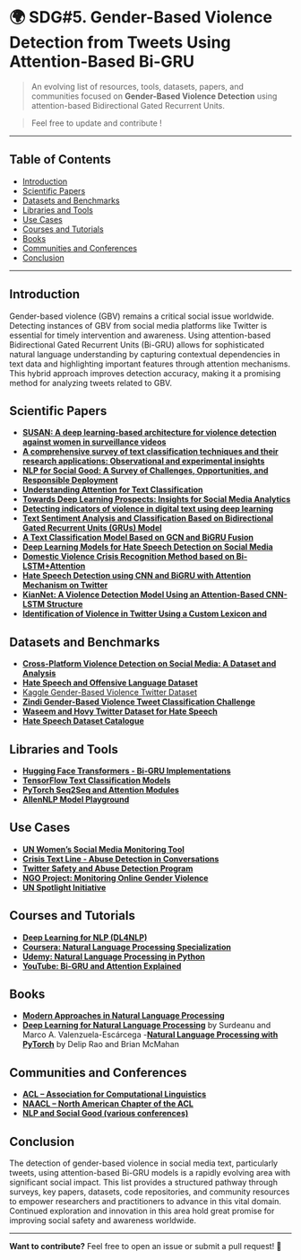 # 🌍 SDG#5. Gender-Based Violence Detection from Tweets Using Attention-Based Bi-GRU

> An evolving list of resources, tools, datasets, papers, and communities focused on **Gender-Based Violence Detection** using attention-based Bidirectional Gated Recurrent Units.  

> Feel free to update and contribute !

---

## Table of Contents

- [Introduction](#introduction)
- [Scientific Papers](#scientific-papers)
- [Datasets and Benchmarks](#datasets-and-benchmarks)
- [Libraries and Tools](#libraries-and-tools)
- [Use Cases](#use-cases)
- [Courses and Tutorials](#courses-and-tutorials)
- [Books](#books)
- [Communities and Conferences](#communities-and-conferences)
- [Conclusion](#conclusion)

---


## Introduction

Gender-based violence (GBV) remains a critical social issue worldwide. Detecting instances of GBV from social media platforms like Twitter is essential for timely intervention and awareness. Using attention-based Bidirectional Gated Recurrent Units (Bi-GRU) allows for sophisticated natural language understanding by capturing contextual dependencies in text data and highlighting important features through attention mechanisms. This hybrid approach improves detection accuracy, making it a promising method for analyzing tweets related to GBV.

## Scientific Papers

- [**SUSAN: A deep learning-based architecture for violence detection against women in surveillance videos**](https://www.sciencedirect.com/science/article/abs/pii/S0957417425009595)
- [**A comprehensive survey of text classification techniques and their research applications: Observational and experimental insights**](https://www.sciencedirect.com/science/article/pii/S1574013724000480) 
- [**NLP for Social Good: A Survey of Challenges, Opportunities, and Responsible Deployment**](https://arxiv.org/html/2505.22327v1)  
- [**Understanding Attention for Text Classification**](https://aclanthology.org/2020.acl-main.312/)  
- [**Towards Deep Learning Prospects: Insights for Social Media Analytics**](https://ieeexplore.ieee.org/document/8673951)  
- [**Detecting indicators of violence in digital text using deep learning**](https://www.sciencedirect.com/science/article/pii/S2949719125000512)
- [**Text Sentiment Analysis and Classification Based on
Bidirectional Gated Recurrent Units (GRUs) Model**](https://arxiv.org/pdf/2404.17123)
- [**A Text Classification Model Based on GCN and BiGRU Fusion**](https://dl.acm.org/doi/10.1145/3532213.3532260)
- [**Deep Learning Models for Hate Speech Detection on Social Media**](https://ieeexplore.ieee.org/document/9573687)  
- [**Domestic Violence Crisis Recognition Method based on Bi-LSTM+Attention**](https://ieeexplore.ieee.org/document/10045367)  
- [**Hate Speech Detection using CNN and BiGRU with Attention Mechanism on Twitter**](https://ieeexplore.ieee.org/document/10420628)  
- [**KianNet: A Violence Detection Model Using an Attention-Based CNN-LSTM Structure**](https://ieeexplore.ieee.org/document/10341243)  
- [**Identification of Violence in Twitter Using a Custom Lexicon and**](https://paperswithcode.com/paper/deep-learning-violence-detection-twitter)

## Datasets and Benchmarks
- [**Cross-Platform Violence Detection on Social Media: A Dataset and Analysis**](https://dl.acm.org/doi/10.1145/3717867.3717877)
- [**Hate Speech and Offensive Language Dataset**](https://github.com/t-davidson/hate-speech-and-offensive-language)  
- [Kaggle Gender-Based Violence Twitter Dataset](https://www.kaggle.com/datasets/gauravduttakiit/gender-based-violence-tweet-classification)
- [**Zindi Gender-Based Violence Tweet Classification Challenge**](https://zindi.africa/competitions/gender-based-violence-tweet-classification-challenge/data)
- [**Waseem and Hovy Twitter Dataset for Hate Speech**](https://github.com/zeeraktalat/hatespeech)  
- [**Hate Speech Dataset Catalogue**](https://hatespeechdata.com/)  

## Libraries and Tools
- [**Hugging Face Transformers - Bi-GRU Implementations**](https://huggingface.co/models?search=gru)  
- [**TensorFlow Text Classification Models**](https://www.tensorflow.org/tutorials/text)  
- [**PyTorch Seq2Seq and Attention Modules**](https://pytorch.org/tutorials/intermediate/seq2seq_translation_tutorial.html)  
- [**AllenNLP Model Playground**](https://playground.allenai.org/)  

## Use Cases
- [**UN Women’s Social Media Monitoring Tool**](https://data.undp.org/insights/gender-social-media-monitoring)  
- [**Crisis Text Line - Abuse Detection in Conversations**](https://crisistextline.org)  
- [**Twitter Safety and Abuse Detection Program**](https://safety.twitter.com/en/resources)  
- [**NGO Project: Monitoring Online Gender Violence**](https://ngo.org/gbv-monitoring)  
- [**UN Spotlight Initiative**](https://www.spotlightinitiative.org/)

## Courses and Tutorials
- [**Deep Learning for NLP (DL4NLP)**](https://slds-lmu.github.io/dl4nlp/)
- [**Coursera: Natural Language Processing Specialization**](https://www.coursera.org/specializations/natural-language-processing)  
- [**Udemy: Natural Language Processing in Python**](https://www.udemy.com/course/nlp-in-python-2025/)  
- [**YouTube: Bi-GRU and Attention Explained**](https://www.youtube.com/results?search_query=+Bi-GRU+and+Attention+Explained)

## Books
- [**Modern Approaches in Natural Language Processing**](https://slds-lmu.github.io/seminar_nlp_ss20/recurrent-neural-networks-and-their-applications-in-nlp.html)
- [**Deep Learning for Natural Language Processing**](https://clulab.org/gentlenlp/book/gentlenlp-book-08172022.pdf) by Surdeanu and Marco A. Valenzuela-Escárcega
-[**Natural Language Processing with PyTorch**](https://www.amazon.com/Natural-Language-Processing-PyTorch-Applications/dp/1491978236/) by Delip Rao and Brian McMahan  

## Communities and Conferences
- [**ACL – Association for Computational Linguistics**](https://aclweb.org)  
- [**NAACL – North American Chapter of the ACL**](https://naacl.org)  
- [**NLP and Social Good (various conferences)**](https://nlp4sg.vercel.app/)

## Conclusion
The detection of gender-based violence in social media text, particularly tweets, using attention-based Bi-GRU models is a rapidly evolving area with significant social impact. This list provides a structured pathway through surveys, key papers, datasets, code repositories, and community resources to empower researchers and practitioners to advance in this vital domain. Continued exploration and innovation in this area hold great promise for improving social safety and awareness worldwide.


---

**Want to contribute?** Feel free to open an issue or submit a pull request! 🎯

